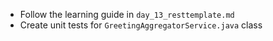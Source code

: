 - Follow the learning guide in `day_13_resttemplate.md`
- Create unit tests for `GreetingAggregatorService.java` class